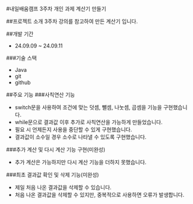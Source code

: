 #내일배움캠프 3주차 개인 과제 
계산기 만들기


##프로젝트 소개
3주차 강의를 참고하여 만든 계산기 입니다.
<br>

##개발 기간
* 24.09.09 ~ 24.09.11

###기술 스택
- Java
- git
- github
  


##주요 기능
###사칙연산 기능
- switch문을 사용하여 조건에 맞는 덧셈, 뺄셈, 나눗셈, 곱셈을 기능을 구현했습니다.
- while문으로 결과값 이후 추가로 사칙연산을 가능하게 만들었습니다.
- 필요 시 언제든지 사용을 중단할 수 있게 구현했습니다.
- 결과값이 소수일 경우 소수로 나타낼 수 있도록 구현했습니다.

###추가 계산 및 다시 계산 기능 구현(미완성)
- 추가 계산은 가능하지만 다시 계산 기능을 더하지 못했습니다.

###최초 결과값 확인 및 삭제 기능(미완성)
- 제일 처음 나온 결과값을 삭제할 수 있습니다.
- 처음 나온 결과값을 삭제할 수 있지만, 중복적으로 사용하면 오류가 발생합니다.
